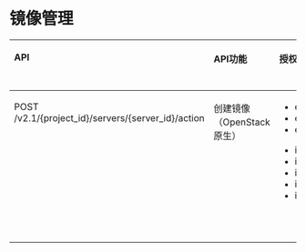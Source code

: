 # 镜像管理<a name="ZH-CN_TOPIC_0103072348"></a>

<a name="table141517564301"></a>
<table><thead align="left"><tr id="row8415105683017"><th class="cellrowborder" valign="top" width="40%" id="mcps1.1.5.1.1"><p id="p15415105620309"><a name="p15415105620309"></a><a name="p15415105620309"></a>API</p>
</th>
<th class="cellrowborder" valign="top" width="16%" id="mcps1.1.5.1.2"><p id="p10605125713535"><a name="p10605125713535"></a><a name="p10605125713535"></a>API功能</p>
</th>
<th class="cellrowborder" valign="top" width="25%" id="mcps1.1.5.1.3"><p id="p194156565302"><a name="p194156565302"></a><a name="p194156565302"></a>授权项</p>
</th>
<th class="cellrowborder" valign="top" width="19%" id="mcps1.1.5.1.4"><p id="p92571440143717"><a name="p92571440143717"></a><a name="p92571440143717"></a>授权项作用域</p>
</th>
</tr>
</thead>
<tbody><tr id="row17415185618309"><td class="cellrowborder" valign="top" width="40%" headers="mcps1.1.5.1.1 "><p id="p1017761112313"><a name="p1017761112313"></a><a name="p1017761112313"></a>POST /v2.1/{project_id}/servers/{server_id}/action</p>
</td>
<td class="cellrowborder" valign="top" width="16%" headers="mcps1.1.5.1.2 "><p id="p95829616422"><a name="p95829616422"></a><a name="p95829616422"></a>创建镜像（OpenStack原生）</p>
</td>
<td class="cellrowborder" valign="top" width="25%" headers="mcps1.1.5.1.3 "><a name="ul71771911103111"></a><a name="ul71771911103111"></a><ul id="ul71771911103111"><li>ecs:servers:createImage</li><li>evs:volumes:get</li><li>evs:snapshots:create</li></ul>
<a name="ul14179141119318"></a><a name="ul14179141119318"></a><ul id="ul14179141119318"><li>ims:images:create</li><li>ims:images:get</li><li>ims:images:list</li><li>ims:images:update</li><li>ims:images:delete</li></ul>
</td>
<td class="cellrowborder" valign="top" width="19%" headers="mcps1.1.5.1.4 "><a name="ul131481927113717"></a><a name="ul131481927113717"></a><ul id="ul131481927113717"><li>支持：</li></ul>
<p id="p1148132753713"><a name="p1148132753713"></a><a name="p1148132753713"></a>项目(Project)</p>
<p id="p176367599382"><a name="p176367599382"></a><a name="p176367599382"></a></p>
<a name="ul12164122716370"></a><a name="ul12164122716370"></a><ul id="ul12164122716370"><li>不支持：</li></ul>
<p id="p416411277372"><a name="p416411277372"></a><a name="p416411277372"></a>企业项目(Enterprise Project)</p>
</td>
</tr>
</tbody>
</table>

